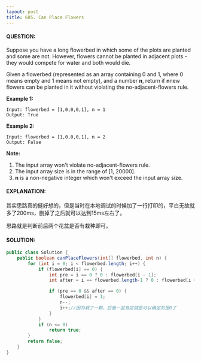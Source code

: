 ```yaml
---
layout: post
title: 605. Can Place Flowers
---
```


#### QUESTION:

Suppose you have a long flowerbed in which some of the plots are planted and some are not. However, flowers cannot be planted in adjacent plots - they would compete for water and both would die.

Given a flowerbed (represented as an array containing 0 and 1, where 0 means empty and 1 means not empty), and a number **n**, return if **n**new flowers can be planted in it without violating the no-adjacent-flowers rule.

**Example 1:**

```
Input: flowerbed = [1,0,0,0,1], n = 1
Output: True

```

**Example 2:**

```
Input: flowerbed = [1,0,0,0,1], n = 2
Output: False

```

**Note:**

1. The input array won't violate no-adjacent-flowers rule.
2. The input array size is in the range of [1, 20000].
3. **n** is a non-negative integer which won't exceed the input array size.

#### EXPLANATION:

其实思路真的挺好想的，但是当时在本地调试的时候加了一行打印的，平白无故就多了200ms，删掉了之后就可以达到15ms左右了。

思路就是判断前后两个花盆是否有栽种即可。

#### SOLUTION:

```java
public class Solution {
    public boolean canPlaceFlowers(int[] flowerbed, int n) {
        for (int i = 0; i < flowerbed.length; i++) {
            if (flowerbed[i] == 0) {
                int pre = i == 0 ? 0 : flowerbed[i - 1];
                int after = i == flowerbed.length-1 ? 0 : flowerbed[i + 1];

                if (pre == 0 && after == 0) {
                    flowerbed[i] = 1;
                    n--;
                    i++;//因为栽了一颗，后面一盆肯定就是可以确定的是0了
                }
            }
            if (n <= 0)
                return true;
        }
        return false;
    }
}
```

